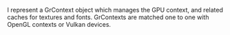 I represent a GrContext object which manages the GPU context, and related caches for textures and fonts.
GrContexts are matched one to one with OpenGL contexts or Vulkan devices.